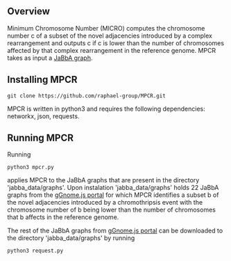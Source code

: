 ## Overview

Minimum Chromosome Number (MICRO) computes the chromosome number c of a subset of the novel adjacencies introduced by a complex rearrangement and outputs c if c is lower than the number of chromosomes affected by that complex rearrangement in the reference genome. MPCR takes as input a [JaBbA graph](https://www.sciencedirect.com/science/article/pii/S0092867420309971?via%3Dihub).

## Installing MPCR

```
git clone https://github.com/raphael-group/MPCR.git
```

MPCR is written in python3 and requires the following dependencies: networkx, json, requests.

## Running MPCR

Running
```
python3 mpcr.py 
```
applies MPCR to the JaBbA graphs that are present in the directory 'jabba_data/graphs'. Upon instalation 'jabba_data/graphs' holds 22 JaBbA graphs from the [gGnome.js portal](http://mskilab.com/gGraph/) for which MPCR identifies a subset b of the novel adjacencies introduced by a chromothripsis event with the chromosome number of b being lower than the number of chromosomes that b affects in the reference genome. 

The rest of the JaBbA graphs from [gGnome.js portal](http://mskilab.com/gGraph/) can be downloaded to the directory 'jabba_data/graphs' by running  

```
python3 request.py 

```






